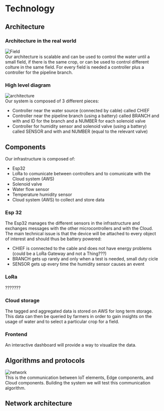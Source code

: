 # Technology

## Architecture 

### Architecture in the real world
![Field](https://github.com/simonescaccia/Smart-Irrigation-System/blob/main/images/Field.png) <br/>
Our architecture is scalable and can be used to control the water until a small field, if there is the same crop, or can be used to control different colture in the same field. For every field is needed a controller plus a controller for the pipeline branch.

### High level diagram
![architecture](https://github.com/simonescaccia/Smart-Irrigation-System/blob/main/images/architecture.png) <br/>
Our system is composed of 3 different pieces:
* Controller near the water source (connected by cable) called CHIEF
* Controller near the pipeline branch (using a battery) called BRANCH and with and ID for the branch and a NUMBER for each solenoid valve
* Controller for humidity sensor and solenoid valve (using a battery) called SENSOR and with and NUMBER (equal to the relevant valve)

## Components
Our infrastructure is composed of:
* Esp32 
* LoRa to comunicate between controllers and to comunicate with the Cloud system (AWS) 
* Solenoid valve 
* Water flow sensor
* Temperature humidity sensor 
* Cloud system (AWS) to collect and store data 

### Esp 32
The Esp32 manages the different sensors in the infrastructure and exchanges messages with the other microcontrollers and with the Cloud. The main technical issue is that the device will be attached to every object of interest and should thus be battery powered:
* CHIEF is connected to the cable and does not have energy problems (could be a LoRa Gateway and not a Thing???)
* BRANCH gets up rarely and only when a test is needed, small duty cicle
* SENSOR gets up every time the humidity sensor causes an event

### LoRa
???????

### Cloud storage
The tagged and aggregated data is stored on AWS for long term storage. This data can then be queried by farmers in order to gain insights on the usage of water and to select a particular crop for a field.

### Frontend
An interactive dashboard will provide a way to visualize the data.

## Algorithms and protocols 
![network](https://github.com/simonescaccia/Smart-Irrigation-System/blob/main/images/network.png) <br/>
This is the communication between IoT elements, Edge components, and Cloud components. Building the system we will test this communication algorithm. 

## Network architecture 
